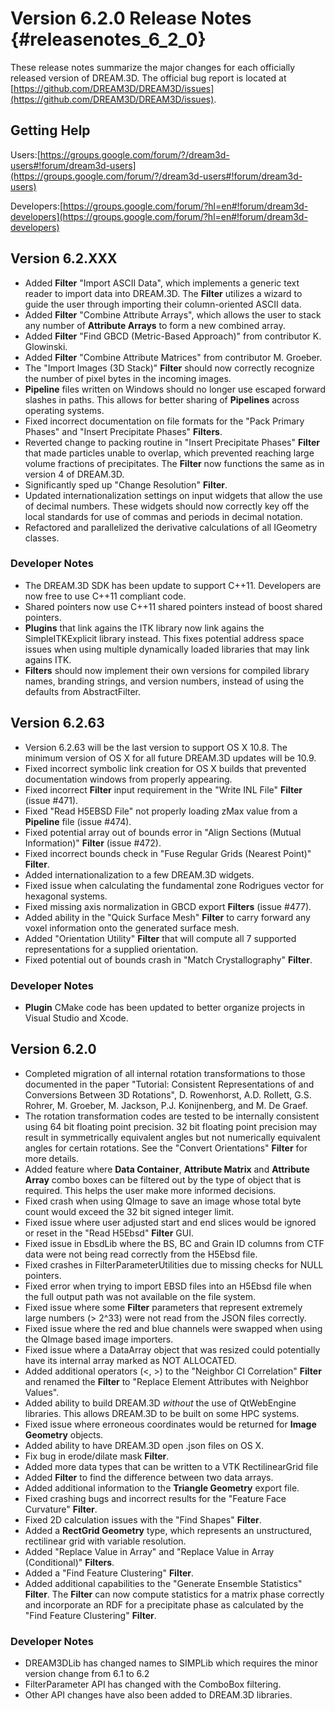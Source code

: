 Version 6.2.0 Release Notes {#releasenotes_6_2_0}
===========


These release notes summarize the major changes for each officially released version of DREAM.3D. The official bug report is located at [https://github.com/DREAM3D/DREAM3D/issues](https://github.com/DREAM3D/DREAM3D/issues).

## Getting Help ##

Users:[https://groups.google.com/forum/?/dream3d-users#!forum/dream3d-users](https://groups.google.com/forum/?/dream3d-users#!forum/dream3d-users)

Developers:[https://groups.google.com/forum/?hl=en#!forum/dream3d-developers](https://groups.google.com/forum/?hl=en#!forum/dream3d-developers)

## Version 6.2.XXX ##
+ Added **Filter** "Import ASCII Data", which implements a generic text reader to import data into DREAM.3D.  The **Filter** utilizes a wizard to guide the user through importing their column-oriented ASCII data.
+ Added **Filter** "Combine Attribute Arrays", which allows the user to stack any number of **Attribute Arrays** to form a new combined array.
+ Added **Filter** "Find GBCD (Metric-Based Approach)" from contributor K. Glowinski.
+ Added **Filter** "Combine Attribute Matrices" from contributor M. Groeber.
+ The "Import Images (3D Stack)" **Filter** should now correctly recognize the number of pixel bytes in the incoming images.
+ **Pipeline** files written on Windows should no longer use escaped forward slashes in paths.  This allows for better sharing of **Pipelines** across operating systems.
+ Fixed incorrect documentation on file formats for the "Pack Primary Phases" and "Insert Precipitate Phases" **Filters**.
+ Reverted change to packing routine in "Insert Precipitate Phases" **Filter** that made particles unable to overlap, which prevented reaching large volume fractions of precipitates.  The **Filter** now functions the same as in version 4 of DREAM.3D.
+ Significantly sped up "Change Resolution" **Filter**.
+ Updated internationalization settings on input widgets that allow the use of decimal numbers. These widgets should now correctly key off the local standards for use of commas and periods in decimal notation. 
+ Refactored and parallelized the derivative calculations of all IGeometry classes.

### Developer Notes ###
+ The DREAM.3D SDK has been update to support C++11.  Developers are now free to use C++11 compliant code.
+ Shared pointers now use C++11 shared pointers instead of boost shared pointers.
+ **Plugins** that link agains the ITK library now link agains the SimpleITKExplicit library instead.  This fixes potential address space issues when using multiple dynamically loaded libraries that may link agains ITK.
+ **Filters** should now implement their own versions for compiled library names, branding strings, and version numbers, instead of using the defaults from AbstractFilter.

## Version 6.2.63 ##
+ Version 6.2.63 will be the last version to support OS X 10.8. The minimum version of OS X for all future DREAM.3D updates will be 10.9.
+ Fixed incorrect symbolic link creation for OS X builds that prevented documentation windows from properly appearing.
+ Fixed incorrect **Filter** input requirement in the "Write INL File" **Filter** (issue #471).
+ Fixed "Read H5EBSD File" not properly loading zMax value from a **Pipeline** file (issue #474).
+ Fixed potential array out of bounds error in "Align Sections (Mutual Information)" **Filter** (issue #472).
+ Fixed incorrect bounds check in "Fuse Regular Grids (Nearest Point)" **Filter**.
+ Added internationalization to a few DREAM.3D widgets.
+ Fixed issue when calculating the fundamental zone Rodrigues vector for hexagonal systems.
+ Fixed missing axis normalization in GBCD export **Filters** (issue #477).
+ Added ability in the "Quick Surface Mesh" **Filter** to carry forward any voxel information onto the generated surface mesh.
+ Added "Orientation Utility" **Filter** that will compute all 7 supported representations for a supplied orientation.
+ Fixed potential out of bounds crash in "Match Crystallography" **Filter**.

### Developer Notes ###
+ **Plugin** CMake code has been updated to better organize projects in Visual Studio and Xcode.

## Version 6.2.0 ##
+ Completed migration of all internal rotation transformations to those documented in the paper "Tutorial: Consistent Representations of and Conversions Between 3D Rotations", D. Rowenhorst, A.D. Rollett, G.S. Rohrer, M. Groeber, M. Jackson, P.J. Konijnenberg, and M. De Graef.
+ The rotation transformation codes are tested to be internally consistent using 64 bit floating point precision. 32 bit floating point precision may result in symmetrically equivalent angles but not numerically equivalent angles for certain rotations. See the "Convert Orientations" **Filter** for more details.
+ Added feature where **Data Container**, **Attribute Matrix** and **Attribute Array** combo boxes can be filtered out by the type of object that is required. This helps the user make more informed decisions.
+ Fixed crash when using QImage to save an image whose total byte count would exceed the 32 bit signed integer limit.
+ Fixed issue where user adjusted start and end slices would be ignored or reset in the "Read H5Ebsd" **Filter** GUI.
+ Fixed issue in EbsdLib where the BS, BC and Grain ID columns from CTF data were not being read correctly from the H5Ebsd file.
+ Fixed crashes in FilterParameterUtilities due to missing checks for NULL pointers.
+ Fixed error when trying to import EBSD files into an H5Ebsd file when the full output path was not available on the file system.
+ Fixed issue where some **Filter** parameters that represent extremely large numbers (> 2^33) were not read from the JSON files correctly.
+ Fixed issue where the red and blue channels were swapped when using the QImage based image importers.
+ Fixed issue where a DataArray object that was resized could potentially have its internal array marked as NOT ALLOCATED.
+ Added additional operators (<, >) to the "Neighbor CI Correlation" **Filter** and renamed the **Filter** to "Replace Element Attributes with Neighbor Values".
+ Added ability to build DREAM.3D *without* the use of QtWebEngine libraries. This allows DREAM.3D to be built on some HPC systems.
+ Fixed issue where erroneous coordinates would be returned for **Image Geometry** objects.
+ Added ability to have DREAM.3D open .json files on OS X.
+ Fix bug in erode/dilate mask **Filter**.
+ Added more data types that can be written to a VTK RectilinearGrid file
+ Added **Filter** to find the difference between two data arrays.
+ Added additional information to the **Triangle Geometry** export file.
+ Fixed crashing bugs and incorrect results for the "Feature Face Curvature" **Filter**.
+ Fixed 2D calculation issues with the "Find Shapes" **Filter**.
+ Added a **RectGrid Geometry** type, which represents an unstructured, rectilinear grid with variable resolution.
+ Added "Replace Value in Array" and "Replace Value in Array (Conditional)" **Filters**.
+ Added a "Find Feature Clustering" **Filter**.
+ Added additional capabilities to the "Generate Ensemble Statistics" **Filter**.  The **Filter** can now compute statistics for a matrix phase correctly and incorporate an RDF for a precipitate phase as calculated by the "Find Feature Clustering" **Filter**.

### Developer Notes ###
+ DREAM3DLib has changed names to SIMPLib which requires the minor version change from 6.1 to 6.2
+ FilterParameter API has changed with the ComboBox filtering.
+ Other API changes have also been added to DREAM.3D libraries.
